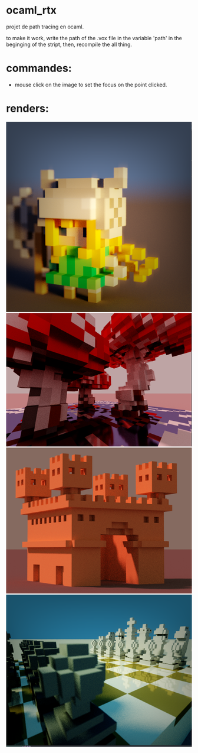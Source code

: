 # ocaml_rtx

projet de path tracing en ocaml.

to make it work, write the path of the .vox file in the variable 'path' in the beginging of the stript,
then, recompile the all thing.

# commandes:
  - mouse click on the image to set the focus on the point clicked.

# renders:

<p align="center">
  <img src="./renders/chr_knight_dof.png">
  <img src="./renders/mushroom2.png">
  <img src="./renders/castle.png">
  <img src="./renders/chess.png">
</p>

